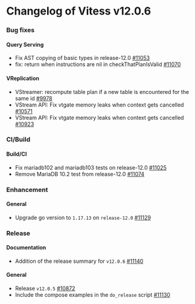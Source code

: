 # Changelog of Vitess v12.0.6

### Bug fixes 
#### Query Serving
 * Fix AST copying of basic types in release-12.0 [#11053](https://github.com/vitessio/vitess/pull/11053)
 * fix: return when instructions are nil in checkThatPlanIsValid [#11070](https://github.com/vitessio/vitess/pull/11070) 
#### VReplication
 * VStreamer: recompute table plan if a new table is encountered for the same id [#9978](https://github.com/vitessio/vitess/pull/9978)
 * VStream API: Fix vtgate memory leaks when context gets cancelled [#10571](https://github.com/vitessio/vitess/pull/10571)
 * VStream API: Fix vtgate memory leaks when context gets cancelled [#10923](https://github.com/vitessio/vitess/pull/10923)
### CI/Build 
#### Build/CI
 * Fix mariadb102 and mariadb103 tests on release-12.0 [#11025](https://github.com/vitessio/vitess/pull/11025)
 * Remove MariaDB 10.2 test from release-12.0 [#11074](https://github.com/vitessio/vitess/pull/11074)
### Enhancement 
#### General
 * Upgrade go version to `1.17.13` on `release-12.0` [#11129](https://github.com/vitessio/vitess/pull/11129)
### Release 
#### Documentation
 * Addition of the release summary for `v12.0.6` [#11140](https://github.com/vitessio/vitess/pull/11140) 
#### General
 * Release `v12.0.5` [#10872](https://github.com/vitessio/vitess/pull/10872)
 * Include the compose examples in the `do_release` script [#11130](https://github.com/vitessio/vitess/pull/11130)

